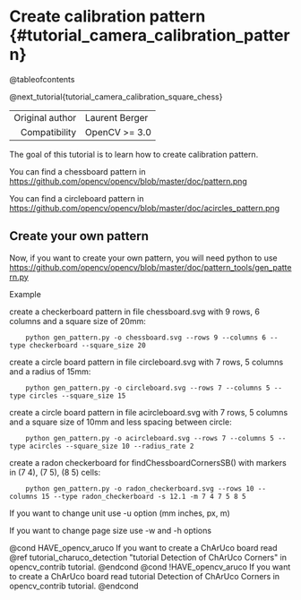 Create calibration pattern {#tutorial_camera_calibration_pattern}
=========================================

@tableofcontents

@next_tutorial{tutorial_camera_calibration_square_chess}

|    |    |
| -: | :- |
| Original author | Laurent Berger |
| Compatibility | OpenCV >= 3.0 |


The goal of this tutorial is to learn how to create calibration pattern.

You can find a chessboard pattern in https://github.com/opencv/opencv/blob/master/doc/pattern.png

You can find a circleboard pattern in https://github.com/opencv/opencv/blob/master/doc/acircles_pattern.png

Create your own pattern
---------------

Now, if you want to create your own pattern, you will need python to use https://github.com/opencv/opencv/blob/master/doc/pattern_tools/gen_pattern.py

Example

create a checkerboard pattern in file chessboard.svg with 9 rows, 6 columns and a square size of 20mm:

        python gen_pattern.py -o chessboard.svg --rows 9 --columns 6 --type checkerboard --square_size 20

create a circle board pattern in file circleboard.svg with 7 rows, 5 columns and a radius of 15mm:

        python gen_pattern.py -o circleboard.svg --rows 7 --columns 5 --type circles --square_size 15

create a circle board pattern in file acircleboard.svg with 7 rows, 5 columns and a square size of 10mm and less spacing between circle:

        python gen_pattern.py -o acircleboard.svg --rows 7 --columns 5 --type acircles --square_size 10 --radius_rate 2

create a radon checkerboard for findChessboardCornersSB() with markers in (7 4), (7 5), (8 5) cells:

        python gen_pattern.py -o radon_checkerboard.svg --rows 10 --columns 15 --type radon_checkerboard -s 12.1 -m 7 4 7 5 8 5

If you want to change unit use -u option (mm inches, px, m)

If you want to change page size use -w and -h options

@cond HAVE_opencv_aruco
If you want to create a ChArUco board read @ref tutorial_charuco_detection "tutorial Detection of ChArUco Corners" in opencv_contrib tutorial.
@endcond
@cond !HAVE_opencv_aruco
If you want to create a ChArUco board read tutorial Detection of ChArUco Corners in opencv_contrib tutorial.
@endcond

